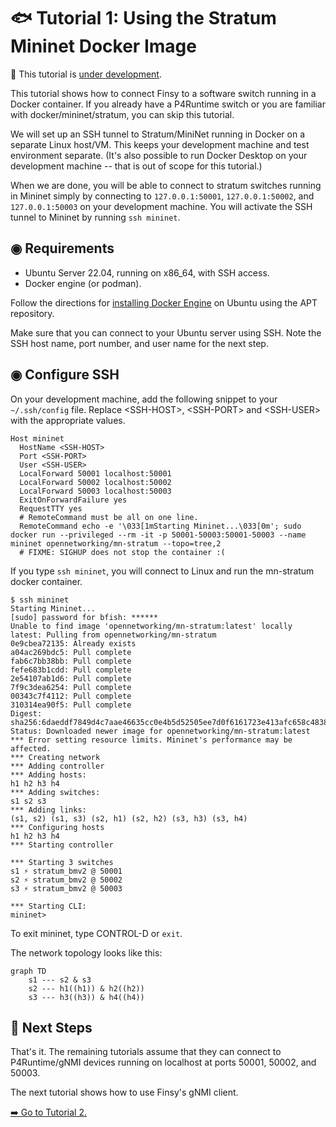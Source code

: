 # 🐟 Tutorial 1: Using the Stratum Mininet Docker Image

🚧 This tutorial is [under development](## "Technical content okay; grammar not read good ;)").

This tutorial shows how to connect Finsy to a software switch running in a Docker container. If you
already have a P4Runtime switch or you are familiar with docker/mininet/stratum, you can skip this 
tutorial.

We will set up an SSH tunnel to Stratum/MiniNet running in Docker on a separate Linux host/VM. This 
keeps your development machine and test environment separate. (It's also possible to run Docker 
Desktop on your development machine -- that is out of scope for this tutorial.)

When we are done, you will be able to connect to stratum switches running in Mininet simply
by connecting to `127.0.0.1:50001`, `127.0.0.1:50002`, and `127.0.0.1:50003` on your development
machine. You will activate the SSH tunnel to Mininet by running `ssh mininet`.

## ◉ Requirements

- Ubuntu Server 22.04, running on x86_64, with SSH access.
- Docker engine (or podman).

Follow the directions for [installing Docker Engine](https://docs.docker.com/engine/install/ubuntu/) 
on Ubuntu using the APT repository.

Make sure that you can connect to your Ubuntu server using SSH. Note the SSH host name, port number, 
and user name for the next step.

## ◉ Configure SSH

On your development machine, add the following snippet to your `~/.ssh/config` file. Replace \<SSH-HOST\>,
\<SSH-PORT\> and \<SSH-USER\> with the appropriate values.

```
Host mininet
  HostName <SSH-HOST>
  Port <SSH-PORT>
  User <SSH-USER>
  LocalForward 50001 localhost:50001
  LocalForward 50002 localhost:50002
  LocalForward 50003 localhost:50003
  ExitOnForwardFailure yes
  RequestTTY yes
  # RemoteCommand must be all on one line.
  RemoteCommand echo -e '\033[1mStarting Mininet...\033[0m'; sudo docker run --privileged --rm -it -p 50001-50003:50001-50003 --name mininet opennetworking/mn-stratum --topo=tree,2
  # FIXME: SIGHUP does not stop the container :(
```

If you type `ssh mininet`, you will connect to Linux and run the mn-stratum docker container.

```shell
$ ssh mininet
Starting Mininet...
[sudo] password for bfish: ******
Unable to find image 'opennetworking/mn-stratum:latest' locally
latest: Pulling from opennetworking/mn-stratum
0e9cbea72135: Already exists 
a04ac269bdc5: Pull complete 
fab6c7bb38bb: Pull complete 
fefe683b1cdd: Pull complete 
2e54107ab1d6: Pull complete 
7f9c3dea6254: Pull complete 
00343c7f4112: Pull complete 
310314ea90f5: Pull complete 
Digest: sha256:6daeddf7849d4c7aae46635cc0e4b5d52505ee7d0f6161723e413afc658c4838
Status: Downloaded newer image for opennetworking/mn-stratum:latest
*** Error setting resource limits. Mininet's performance may be affected.
*** Creating network
*** Adding controller
*** Adding hosts:
h1 h2 h3 h4 
*** Adding switches:
s1 s2 s3 
*** Adding links:
(s1, s2) (s1, s3) (s2, h1) (s2, h2) (s3, h3) (s3, h4) 
*** Configuring hosts
h1 h2 h3 h4 
*** Starting controller

*** Starting 3 switches
s1 ⚡️ stratum_bmv2 @ 50001
s2 ⚡️ stratum_bmv2 @ 50002
s3 ⚡️ stratum_bmv2 @ 50003

*** Starting CLI:
mininet>
```

To exit mininet, type CONTROL-D or `exit`.

The network topology looks like this:

```mermaid
graph TD
    s1 --- s2 & s3
    s2 --- h1((h1)) & h2((h2))
    s3 --- h3((h3)) & h4((h4))
```


## 🎉 Next Steps

That's it. The remaining tutorials assume that they can connect to P4Runtime/gNMI devices
running on localhost at ports 50001, 50002, and 50003.

The next tutorial shows how to use Finsy's gNMI client.

[➡️ Go to Tutorial 2.](tutorial_2.md)
